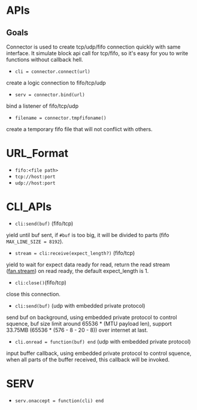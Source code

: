 APIs
====

## Goals
Connector is used to create tcp/udp/fifo connection quickly with same interface. It simulate block api call for tcp/fifo, so it's easy for you to write functions without callback hell.

* `cli = connector.connect(url)`

 create a logic connection to fifo/tcp/udp

* `serv = connector.bind(url)`

bind a listener of fifo/tcp/udp

* `filename = connector.tmpfifoname()`

create a temporary fifo file that will not conflict with others.

URL_Format
==========

* `fifo:<file path>`
* `tcp://host:port`
* `udp://host:port`

CLI_APIs
========

* `cli:send(buf)` (fifo/tcp)

yield until buf sent, if `#buf` is too big, it will be divided to parts (fifo `MAX_LINE_SIZE = 8192`).
 
* `stream = cli:receive(expect_length?)` (fifo/tcp)

yield to wait for expect data ready for read, return the read stream ([fan.stream](stream.md)) on read ready, the default expect_length is 1.

* `cli:close()`(fifo/tcp)

close this connection.

* `cli:send(buf)` (udp with embedded private protocol)

send buf on background, using embedded private protocol to control squence, buf size limit around 65536 * (MTU payload len), support 33.75MB (65536 * (576 - 8 - 20 - 8)) over internet at last.

* `cli.onread = function(buf) end` (udp with embedded private protocol)

input buffer callback, using embedded private protocol to control squence, when all parts of the buffer received, this callback will be invoked.

SERV
====

* `serv.onaccept = function(cli) end`